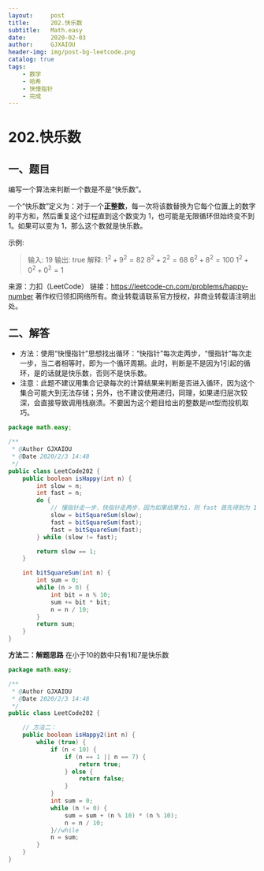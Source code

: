 ```yaml
---
layout:     post
title:      202.快乐数
subtitle:   Math.easy
date:       2020-02-03
author:     GJXAIOU
header-img: img/post-bg-leetcode.png
catalog: true
tags:
    - 数学
    - 哈希
	- 快慢指针
	- 完成
---
```


# 202.快乐数



## 一、题目

编写一个算法来判断一个数是不是“快乐数”。

一个“快乐数”定义为：对于一个**正整数**，每一次将该数替换为它每个位置上的数字的平方和，然后重复这个过程直到这个数变为 1，也可能是无限循环但始终变不到 1。如果可以变为 1，那么这个数就是快乐数。

示例: 

> 输入: 19
> 输出: true
> 解释: 
> $1^2 + 9^2 = 82$
> $8^2 + 2^2 = 68$
> $6^2 + 8^2 = 100$
> $1^2 + 0^2 + 0^2 = 1$

来源：力扣（LeetCode）
链接：https://leetcode-cn.com/problems/happy-number
著作权归领扣网络所有。商业转载请联系官方授权，非商业转载请注明出处。



## 二、解答

- 方法：使用“快慢指针”思想找出循环：“快指针”每次走两步，“慢指针”每次走一步，当二者相等时，即为一个循环周期。此时，判断是不是因为1引起的循环，是的话就是快乐数，否则不是快乐数。
- 注意：此题不建议用集合记录每次的计算结果来判断是否进入循环，因为这个集合可能大到无法存储；另外，也不建议使用递归，同理，如果递归层次较深，会直接导致调用栈崩溃。不要因为这个题目给出的整数是int型而投机取巧。

```java
package math.easy;

/**
 * @Author GJXAIOU
 * @Date 2020/2/3 14:48
 */
public class LeetCode202 {
    public boolean isHappy(int n) {
        int slow = n;
        int fast = n;
        do {
            // 慢指针走一步，快指针走两步，因为如果结果为1，则 fast 首先得到为 1，并且后续值均为 1。
            slow = bitSquareSum(slow);
            fast = bitSquareSum(fast);
            fast = bitSquareSum(fast);
        } while (slow != fast);

        return slow == 1;
    }

    int bitSquareSum(int n) {
        int sum = 0;
        while (n > 0) {
            int bit = n % 10;
            sum += bit * bit;
            n = n / 10;
        }
        return sum;
    }
}

```
**方法二：解题思路**
在小于10的数中只有1和7是快乐数

```java
package math.easy;

/**
 * @Author GJXAIOU
 * @Date 2020/2/3 14:48
 */
public class LeetCode202 {

    // 方法二：
    public boolean isHappy2(int n) {
        while (true) {
            if (n < 10) {
                if (n == 1 || n == 7) {
                    return true;
                } else {
                    return false;
                }
            }
            int sum = 0;
            while (n != 0) {
                sum = sum + (n % 10) * (n % 10);
                n = n / 10;
            }//while
            n = sum;
        }
    }
}

```